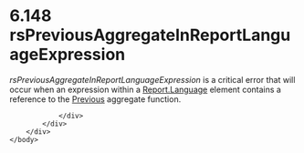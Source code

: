 <html dir="LTR" xmlns:mshelp="http://msdn.microsoft.com/mshelp" xmlns:ddue="http://ddue.schemas.microsoft.com/authoring/2003/5" xmlns:xlink="http://www.w3.org/1999/xlink" xmlns:tool="http://www.microsoft.com/tooltip">
    <head>
        <meta http-equiv="Content-Type" content="text/html; CHARSET=utf-8"></meta>
        <meta name="save" content="history"></meta>
        <title>6.148 rsPreviousAggregateInReportLanguageExpression</title>
        <xml>
            <mshelp:toctitle title="6.148 rsPreviousAggregateInReportLanguageExpression"></mshelp:toctitle>
            <mshelp:rltitle title="[MS-RDL]: rsPreviousAggregateInReportLanguageExpression"></mshelp:rltitle>
            <mshelp:keyword index="A" term="56b0312e-8479-444a-8b33-db15cc40f0d2"></mshelp:keyword>
            <mshelp:attr name="DCSext.ContentType" value="open specification"></mshelp:attr>
            <mshelp:attr name="AssetID" value="56b0312e-8479-444a-8b33-db15cc40f0d2"></mshelp:attr>
            <mshelp:attr name="TopicType" value="kbRef"></mshelp:attr>
            <mshelp:attr name="DCSext.Title" value="[MS-RDL]: rsPreviousAggregateInReportLanguageExpression" />
        </xml>
    </head>
    <body>
        <div id="header">
            <h1 class="heading">6.148 rsPreviousAggregateInReportLanguageExpression</h1>
        </div>
        <div id="mainSection">
            <div id="mainBody">
                <div id="allHistory" class="saveHistory"></div>
                <div id="sectionSection0" class="section" name="collapseableSection">
                    

<p><i>rsPreviousAggregateInReportLanguageExpression</i> is a
critical error that will occur when an expression within a <a href="fb9b0139-e164-4161-9fe5-ab1ae5c3730f.md">Report.Language</a> element
contains a reference to the <a href="3e1da2a1-547f-4b00-b88e-62847bea3419.md">Previous</a>
aggregate function.</p>


                </div>
            </div>
        </div>
    </body>
</html>